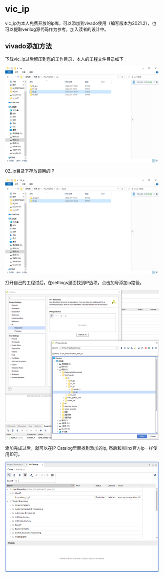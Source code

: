 # vic_ip

vic_ip为本人免费开放的ip库，可以添加到vivado使用（编写版本为2021.2），也可以提取verilog源代码作为参考，加入读者的设计中。

## vivado添加方法

下载vic_ip过后解压到您的工作目录，本人的工程文件目录如下

![folder](README.assets/folder.PNG)

02_ip目录下存放调用的IP

![ip](README.assets/ip.PNG)

打开自己的工程过后，在settings里面找到IP选项，点击加号添加ip路径。

![vivado](README.assets/vivado.PNG)

添加完成过后，就可以在IP Catalog里面找到添加的ip, 然后和Xilinx官方ip一样使用即可。

![done](README.assets/done.PNG)